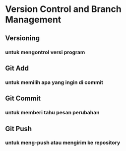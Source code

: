 # Version Control and Branch Management

## Versioning

### untuk mengontrol versi program

## Git Add

### untuk memilih apa yang ingin di commit

## Git Commit

### untuk memberi tahu pesan perubahan

## Git Push

### untuk meng-push atau mengirim ke repository

